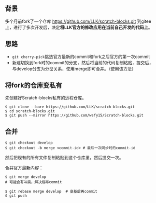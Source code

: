 ## 背景

多个月前fork了一个仓库 https://github.com/LLK/scratch-blocks.git 到gitee上，进行了多次开发后，决定**将LLK官方的修改应用在当前自己开发的代码上**。



## 思路

- `git cherry-pick`挑选官方最新的commit和fork之后官方的第一次commit
- 新建切换到fork时的commit的分支，然后将当前的代码复制粘贴，提交后，与develop分支为分岔关系，使用merge即可合并。（使用该方法）



## 将fork的仓库变私有

先创建好Scratch-blocks私有的远程仓库。

```
$ git clone --bare https://github.com/LLK/scratch-blocks.git
$ cd scratch-blocks.git
$ git push --mirror https://github.com/wsfy15/Scratch-blocks.git
```



## 合并

```
$ git checkout develop
$ git checkout -b merge <commit-id> # 最后一次同步时的commit-id
```

然后把现有的所有文件复制粘贴到这个仓库里，然后提交一次。

合并官方最新内容：

```
$ git merge develop
# 可能会有冲突，解决后再commit

$ git rebase merge develop  # 变基后再commit
$ git push
```

